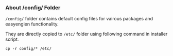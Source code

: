 ### About /config/ Folder

`/config/` folder contains default config files for vairous packages and easyengien functionality.

They are directly copied to `/etc/` folder using following command in installer script.

````
cp -r config/* /etc/
````
